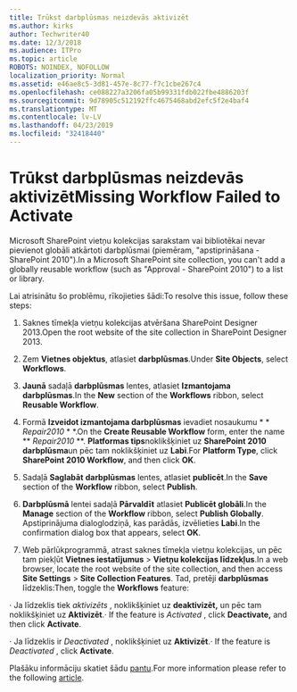 ```yaml
---
title: Trūkst darbplūsmas neizdevās aktivizēt
ms.author: kirks
author: Techwriter40
ms.date: 12/3/2018
ms.audience: ITPro
ms.topic: article
ROBOTS: NOINDEX, NOFOLLOW
localization_priority: Normal
ms.assetid: e46ae8c5-3d81-457e-8c77-f7c1cbe267c4
ms.openlocfilehash: ce088227a3206fa05b99331fdb022fbe4886203f
ms.sourcegitcommit: 9d78905c512192ffc4675468abd2efc5f2e4baf4
ms.translationtype: MT
ms.contentlocale: lv-LV
ms.lasthandoff: 04/23/2019
ms.locfileid: "32418440"
---
```

# <a name="missing-workflow-failed-to-activate"></a><span data-ttu-id="52f6c-102">Trūkst darbplūsmas neizdevās aktivizēt</span><span class="sxs-lookup"><span data-stu-id="52f6c-102">Missing Workflow Failed to Activate</span></span>

<span data-ttu-id="52f6c-103">Microsoft SharePoint vietņu kolekcijas sarakstam vai bibliotēkai nevar pievienot globāli atkārtoti darbplūsmai (piemēram, "apstiprināšana - SharePoint 2010").</span><span class="sxs-lookup"><span data-stu-id="52f6c-103">In a Microsoft SharePoint site collection, you can't add a globally reusable workflow (such as "Approval - SharePoint 2010") to a list or library.</span></span>
  
<span data-ttu-id="52f6c-104">Lai atrisinātu šo problēmu, rīkojieties šādi:</span><span class="sxs-lookup"><span data-stu-id="52f6c-104">To resolve this issue, follow these steps:</span></span> 
  
1. <span data-ttu-id="52f6c-105">Saknes tīmekļa vietņu kolekcijas atvēršana SharePoint Designer 2013.</span><span class="sxs-lookup"><span data-stu-id="52f6c-105">Open the root website of the site collection in SharePoint Designer 2013.</span></span>
  
2. <span data-ttu-id="52f6c-106">Zem **Vietnes objektus**, atlasiet **darbplūsmas**.</span><span class="sxs-lookup"><span data-stu-id="52f6c-106">Under **Site Objects**, select **Workflows**.</span></span> 
  
3. <span data-ttu-id="52f6c-107">**Jaunā** sadaļā **darbplūsmas** lentes, atlasiet **Izmantojama darbplūsmas**.</span><span class="sxs-lookup"><span data-stu-id="52f6c-107">In the **New** section of the **Workflows** ribbon, select **Reusable Workflow**.</span></span> 
  
4. <span data-ttu-id="52f6c-108">Formā **Izveidot izmantojama darbplūsmas** ievadiet nosaukumu \* \* *Repair2010* \* \*.</span><span class="sxs-lookup"><span data-stu-id="52f6c-108">On the **Create Reusable Workflow** form, enter the name \*\* *Repair2010* \*\*.</span></span> <span data-ttu-id="52f6c-109">**Platformas tips**noklikšķiniet uz **SharePoint 2010 darbplūsma**un pēc tam noklikšķiniet uz **Labi**.</span><span class="sxs-lookup"><span data-stu-id="52f6c-109">For **Platform Type**, click **SharePoint 2010 Workflow**, and then click **OK**.</span></span> 
  
1. <span data-ttu-id="52f6c-110">Sadaļā **Saglabāt** **darbplūsmas** lentes, atlasiet **publicēt**.</span><span class="sxs-lookup"><span data-stu-id="52f6c-110">In the **Save** section of the **Workflow** ribbon, select **Publish**.</span></span> 
  
2. <span data-ttu-id="52f6c-111">**Darbplūsmā** lentei sadaļā **Pārvaldīt** atlasiet **Publicēt globāli**.</span><span class="sxs-lookup"><span data-stu-id="52f6c-111">In the **Manage** section of the **Workflow** ribbon, select **Publish Globally**.</span></span> <span data-ttu-id="52f6c-112">Apstiprinājuma dialoglodziņā, kas parādās, izvēlieties **Labi**.</span><span class="sxs-lookup"><span data-stu-id="52f6c-112">In the confirmation dialog box that appears, select **OK**.</span></span> 
  
3. <span data-ttu-id="52f6c-113">Web pārlūkprogrammā, atrast saknes tīmekļa vietņu kolekcijas, un pēc tam piekļūt **Vietnes iestatījumus** \> **Vietņu kolekcijas līdzekļus**.</span><span class="sxs-lookup"><span data-stu-id="52f6c-113">In a web browser, locate the root website of the site collection, and then access **Site Settings** \> **Site Collection Features**.</span></span> <span data-ttu-id="52f6c-114">Tad, pretēji **darbplūsmas** līdzeklis:</span><span class="sxs-lookup"><span data-stu-id="52f6c-114">Then, toggle the **Workflows** feature:</span></span> 
  
<span data-ttu-id="52f6c-115">· Ja līdzeklis tiek *aktivizēts* , noklikšķiniet uz **deaktivizēt,** un pēc tam noklikšķiniet uz **Aktivizēt**.</span><span class="sxs-lookup"><span data-stu-id="52f6c-115">· If the feature is  *Activated*  , click **Deactivate,** and then click **Activate**.</span></span> 
  
<span data-ttu-id="52f6c-116">· Ja līdzeklis ir *Deactivated* , noklikšķiniet uz **Aktivizēt**.</span><span class="sxs-lookup"><span data-stu-id="52f6c-116">· If the feature is  *Deactivated*  , click **Activate**.</span></span> 
  
<span data-ttu-id="52f6c-117">Plašāku informāciju skatiet šādu [pantu](https://go.microsoft.com/fwlink/?linkid=2047770&amp;clcid=0x409).</span><span class="sxs-lookup"><span data-stu-id="52f6c-117">For more information please refer to the following [article](https://go.microsoft.com/fwlink/?linkid=2047770&amp;clcid=0x409).</span></span>
  

